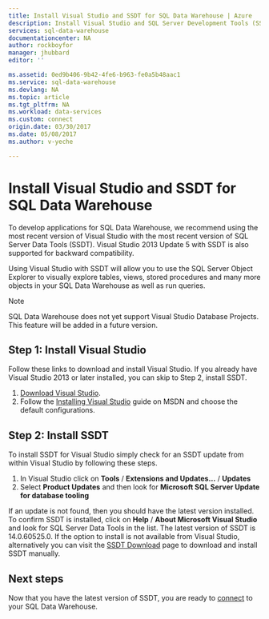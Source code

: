 ```yaml
---
title: Install Visual Studio and SSDT for SQL Data Warehouse | Azure
description: Install Visual Studio and SQL Server Development Tools (SSDT) for Azure SQL Data Warehouse
services: sql-data-warehouse
documentationcenter: NA
author: rockboyfor
manager: jhubbard
editor: ''

ms.assetid: 0ed9b406-9b42-4fe6-b963-fe0a5b48aac1
ms.service: sql-data-warehouse
ms.devlang: NA
ms.topic: article
ms.tgt_pltfrm: NA
ms.workload: data-services
ms.custom: connect
origin.date: 03/30/2017
ms.date: 05/08/2017
ms.author: v-yeche

---
```


# Install Visual Studio and SSDT for SQL Data Warehouse
To develop applications for SQL Data Warehouse, we recommend using the most recent version of Visual Studio with the most recent version of SQL Server Data Tools (SSDT).  Visual Studio 2013 Update 5 with SSDT is also supported for backward compatibility.  

Using Visual Studio with SSDT will allow you to use the SQL Server Object Explorer to visually explore tables, views, stored procedures and many more objects in your SQL Data Warehouse as well as run queries.

> [!NOTE]
> SQL Data Warehouse does not yet support Visual Studio Database Projects.  This feature will be added in a future version.
> 
> 

## Step 1: Install Visual Studio
Follow these links to download and install Visual Studio. If you already have Visual Studio 2013 or later installed, you can skip to Step 2, install SSDT.

1. [Download Visual Studio][].
2. Follow the [Installing Visual Studio][Installing Visual Studio] guide on MSDN and choose the default configurations.

## Step 2: Install SSDT
To install SSDT for Visual Studio simply check for an SSDT update from within Visual Studio by following these steps.

1. In Visual Studio click on **Tools** / **Extensions and Updates…** / **Updates**
2. Select **Product Updates** and then look for **Microsoft SQL Server Update for database tooling**

If an update is not found, then you should have the latest version installed.  To confirm SSDT is installed, click on **Help** / **About Microsoft Visual Studio** and look for SQL Server Data Tools in the list.  The latest version of SSDT is 14.0.60525.0.  If the option to install is not available from Visual Studio, alternatively you can visit the [SSDT Download][SSDT Download] page to download and install SSDT manually.

## Next steps
Now that you have the latest version of SSDT, you are ready to [connect][connect] to your SQL Data Warehouse.

<!--Anchors-->

<!--Image references-->

<!--Articles-->
[connect]: ./sql-data-warehouse-query-visual-studio.md

<!--Other-->
[Download Visual Studio]: https://www.visualstudio.com/downloads/
[Installing Visual Studio]: https://msdn.microsoft.com/library/e2h7fzkw.aspx
[SSDT Download]: https://msdn.microsoft.com/library/mt204009.aspx